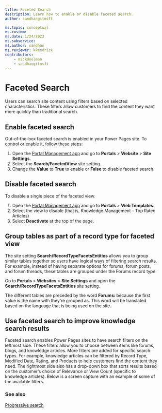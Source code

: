 ```yaml
---
title: Faceted Search
description: Learn how to enable or disable faceted search.
author: sandhangitmsft

ms.topic: conceptual
ms.custom: 
ms.date: 1/24/2023
ms.subservice: 
ms.author: sandhan
ms.reviewer: kkendrick
contributors:
    - nickdoelman
    - sandhangitmsft
---
```


# Faceted Search

Users can search site content using filters based on selected characteristics. These filters allow customers to find the content they want more quickly than traditional search.

## Enable faceted search

Out-of-the-box faceted search is enabled in your Power Pages site. To control or enable it, follow these steps:

1. Open the [Portal Management app](configure-portal.md) and go to **Portals** &gt; **Website** &gt; **Site Settings**.
1. Select the **Search/FacetedView** site setting. 
1. Change the **Value** to **True** to enable or **False** to disable faceted search.

## Disable faceted search

To disable a single piece of the faceted view:

1. Open the [Portal Management app](configure-portal.md) and go to **Portals** &gt; **Web Templates**.
1. Select the view to disable (that is, Knowledge Management – Top Rated Articles)
1. Select **Deactivate** at the top of the page.

## Group tables as part of a record type for faceted view

The site setting **Search/RecordTypeFacetsEntities** allows you to group similar tables together so users have logical ways of filtering search results. For example, instead of having separate options for forums, forum posts, and forum threads, these tables are grouped under the Forums record type.

Go to **Portals** &gt; **Websites** &gt; **Site Settings** and open the **Search/RecordTypeFacetsEntities** site setting. 

The different tables are preceded by the word **Forums:** because the first value is the name with they're grouped as. This word will be translated based on the language that is being used on the site.

## Use faceted search to improve knowledge search results

Faceted search enables Power Pages sites to have search filters on the leftmost side.  These filters allow you to choose between items like forums, blogs, and knowledge articles. More filters are added for specific search types. For example, knowledge articles can be filtered by Record Type, Modified Date, Rating, and Products to help customers find the content they need. The rightmost side also has a drop-down box that sorts results based on the customer’s choice of Relevance or View Count (specific to knowledge articles). Below is a screen capture with an example of some of the available filters.

### See also

[Progressive search](progressive.md)

